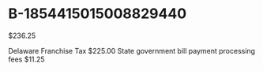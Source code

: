 # B-1854415015008829440

$236.25

Delaware Franchise Tax $225.00
State government bill payment processing fees $11.25